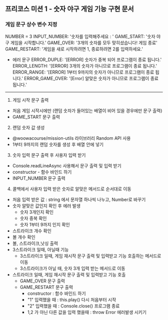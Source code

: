 ## 프리코스 미션 1 - 숫자 야구 게임 기능 구현 문서

### 게임 문구 상수 변수 지정

NUMBER = 3
INPUT_NUMBER: '숫자를 입력해주세요 : '
GAME_START: '숫자 야구 게임을 시작합니다.'
GAME_OVER: '3개의 숫자를 모두 맞히셨습니다! 게임 종료'
GAME_RESTART: '게임을 새로 시작하려면 1, 종료하려면 2를 입력하세요.'

- 에러 문구
  ERROR_DUPLE: '[ERROR] 숫자가 중복 되어 프로그램이 종료 됩니다.'
  ERROR_LENGTH: '[ERROR] 3개의 숫자가 아니므로 프로그램이 종료 됩니다.'
  ERROR_RANGE: '[ERROR] 1부터 9까지의 숫자가 아니므로 프로그램이 종료 됩니다.'
  ERROR_GAME_OVER: '[Error] 알맞은 숫자가 아니므로 프로그램이 종료 됩니다.'

---

1. 게임 시작 문구 출력

- 처음 게임 시작시에만 (랜덤 숫자가 들어있는 배열이 비어 있을 경우에만 문구 출력)
- GAME_START 문구 출력

2. 랜덤 숫자 값 생성

- @woowacourse/mission-utils 라이브러리 Random API 사용
- 1부터 9까지의 랜덤 숫자를 생성 후 배열 안에 넣기

3. 숫자 입력 문구 출력 후 사용자 입력 받기

- Console.readLineAsync 사용해서 문구 출력 및 입력 받기
- constructor - 함수 바인드 하기
- INPUT_NUMBER 문구 출력

4. 콜백에서 사용자 입력 받은 숫자로 알맞은 메서드로 순서대로 이동

- 처음 입력 받은 값 : string 에서 문자열 하나씩 나누고, Number로 바꾸기
- 숫자 알맞은 값인지 확인 후 에러 발생
  - 숫자 3개인지 확인
  - 숫자 중복 확인
  - 숫자 1부터 9까지 인지 확인
- 스트라이크 개수 확인
- 볼 개수 확인
- 볼, 스트라이크,낫싱 출력
- 3스트라이크 일때, 아닐때 기능
  - 3스트라이크 일때, 게임 재시작 문구 출력 및 입력받고 기능 호출하는 메서드로 이동
  - 3스트라이크가 아닐 때, 숫자 3개 입력 받는 메서드로 이동
- 스트라이크 일때, 게임 재시작 문구 출력 및 입력받고 기능 호출
  - GAME_OVER 문구 출력
  - GAME_RESTART 문구 출력
    - constructor : 함수 바인드 하기
    - "1" 입력했을 때 : this.play() 다시 처음부터 시작
    - "2" 입력했을 때 : Console.close() 프로그램 종료
    - 1,2 가 아닌 다른 값을 입력 했을때 : throw Error 에러발생 시키기
